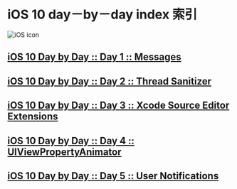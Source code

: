 # iOS 10 day－by－day index 索引

![iOS icon](http://img3.imgtn.bdimg.com/it/u=1412936714,4205748155&fm=11&gp=0.jpg)


## [iOS 10 Day by Day :: Day 1 :: Messages](https://github.com/kengsir/iOS10-day-by-day/blob/master/iOS%2010%20Day%20by%20Day%20::%20Day%201%20::%20Messages.md)
## [iOS 10 Day by Day :: Day 2 :: Thread Sanitizer](http://www.code4app.com)

## [iOS 10 Day by Day :: Day 3 :: Xcode Source Editor Extensions](http://www.code4app.com)

## [iOS 10 Day by Day :: Day 4 :: UIViewPropertyAnimator](http://www.code4app.com)

## [iOS 10 Day by Day :: Day 5 :: User Notifications](http://www.code4app.com)

